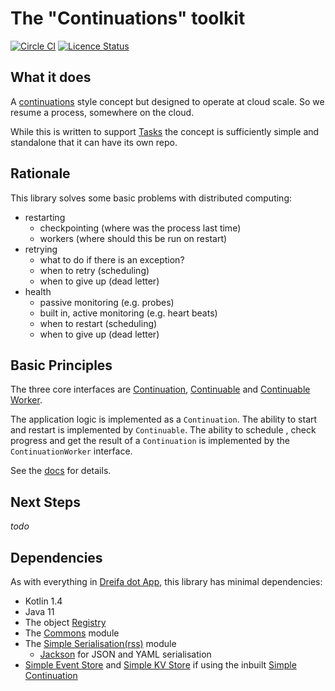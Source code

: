 # The "Continuations" toolkit
[![Circle CI](https://circleci.com/gh/dreifadotaoo/continuations.svg?style=shield)](https://circleci.com/gh/dreifadotapp/continuations)
[![Licence Status](https://img.shields.io/github/license/dreifadotapp/continuations)](https://github.com/dreifadotapp/continuations/blob/master/licence.txt)

## What it does

A [continuations](https://kotlinlang.org/api/latest/jvm/stdlib/kotlin.coroutines/-continuation/) style concept but
designed to operate at cloud scale. So we resume a process, somewhere on the cloud.

While this is written to support [Tasks](https://github.com/dreifadotapp/tasks) the concept is sufficiently simple and
standalone that it can have its own repo.

## Rationale

This library solves some basic problems with distributed computing:

- restarting
    - checkpointing (where was the process last time)
    - workers (where should this be run on restart)
- retrying
    - what to do if there is an exception?
    - when to retry (scheduling)
    - when to give up (dead letter)
- health
    - passive monitoring (e.g. probes)
    - built in, active monitoring (e.g. heart beats)
    - when to restart (scheduling)
    - when to give up (dead letter)

## Basic Principles

The three core interfaces are [Continuation](./impl/src/main/kotlin/dreifa/app/continuations/Continuation.kt),
[Continuable](./impl/src/main/kotlin/dreifa/app/continuations/Continuable.kt)
and [Continuable Worker](./impl/src/main/kotlin/dreifa/app/continuations/ContinuableWorker.kt).

The application logic is implemented as a `Continuation`. The ability to start and restart is implemented
by `Continuable`. The ability to schedule , check progress and get the result of a `Continuation` is implemented by
the `ContinuationWorker` interface.

See the [docs](./docs/index.md) for details.

## Next Steps

_todo_

## Dependencies

As with everything in [Dreifa dot App](https://dreifa.app), this library has minimal dependencies:

* Kotlin 1.4
* Java 11
* The object [Registry](https://github.com/dreifadotapp/registry#readme)
* The [Commons](https://github.com/dreifadotapp/commons#readme) module
* The [Simple Serialisation(rss)](https://github.com/dreifadotapp/simple-serialisation#readme) module
    - [Jackson](https://github.com/FasterXML/jackson) for JSON and YAML serialisation
* [Simple Event Store](https://github.com/dreifadotapp/simple-event-store) and
  [Simple KV Store](https://github.com/dreifadotapp/simple-kv-store) if using the
  inbuilt [Simple Continuation](./impl/src/main/kotlin/dreifadotapp/app/continuations/simple/SimpleContinuation.kt)

